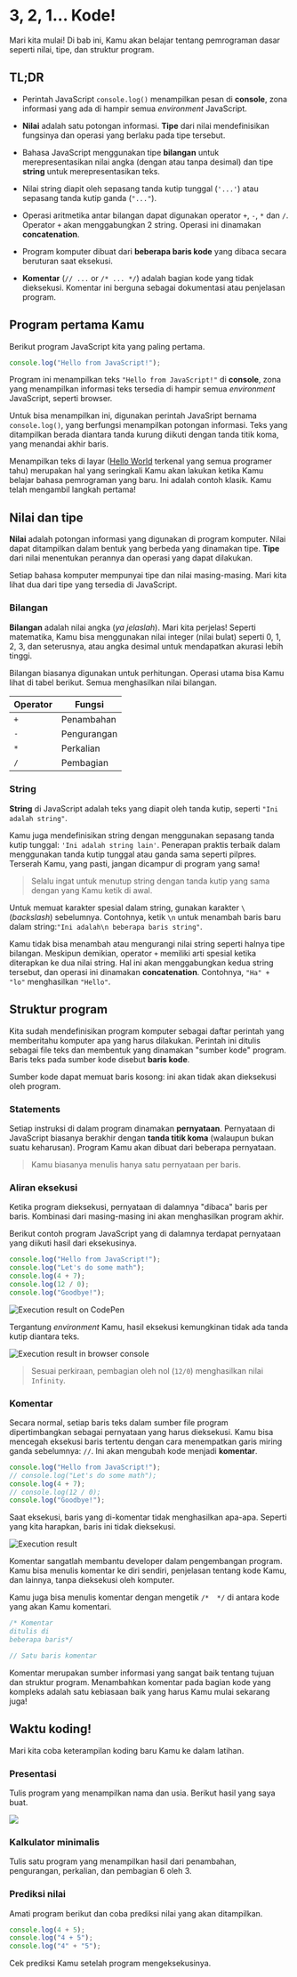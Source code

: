 # 3, 2, 1... Kode!

Mari kita mulai! Di bab ini, Kamu akan belajar tentang pemrograman dasar seperti nilai, tipe, dan struktur program.

## TL;DR

* Perintah JavaScript `console.log()` menampilkan pesan di **console**, zona informasi yang ada di hampir semua *environment* JavaScript.

* **Nilai** adalah satu potongan informasi. **Tipe** dari nilai mendefinisikan fungsinya dan operasi yang berlaku pada tipe tersebut.

* Bahasa JavaScript menggunakan tipe **bilangan** untuk merepresentasikan nilai angka (dengan atau tanpa desimal) dan tipe **string** untuk merepresentasikan teks.

* Nilai string diapit oleh sepasang tanda kutip tunggal (`'...'`) atau sepasang tanda kutip ganda (`"..."`).

* Operasi aritmetika antar bilangan dapat digunakan operator `+`, `-`, `*` dan `/`. Operator `+` akan menggabungkan 2 string. Operasi ini dinamakan **concatenation**.

* Program komputer dibuat dari **beberapa baris kode** yang dibaca secara beruturan saat eksekusi.

* **Komentar** (`// ...` or `/* ... */`) adalah bagian kode yang tidak dieksekusi. Komentar ini berguna sebagai dokumentasi atau penjelasan program.

## Program pertama Kamu 

Berikut program JavaScript kita yang paling pertama.

```js
console.log("Hello from JavaScript!");
```

Program ini menampilkan teks `"Hello from JavaScript!"` di **console**, zona yang menampilkan informasi teks tersedia di hampir semua *environment* JavaScript, seperti browser.

Untuk bisa menampilkan ini, digunakan perintah JavaSript bernama `console.log()`, yang berfungsi menampilkan potongan informasi. Teks yang ditampilkan berada diantara tanda kurung diikuti dengan tanda titik koma, yang menandai akhir baris.

Menampilkan teks di layar ([Hello World](https://en.wikipedia.org/wiki/Hello_world) terkenal yang semua programer tahu) merupakan hal yang seringkali Kamu akan lakukan ketika Kamu belajar bahasa pemrograman yang baru. Ini adalah contoh klasik. Kamu telah mengambil langkah pertama!

## Nilai dan tipe 

**Nilai** adalah potongan informasi yang digunakan di program komputer. Nilai dapat ditampilkan dalam bentuk yang berbeda yang dinamakan tipe. **Tipe** dari nilai menentukan perannya dan operasi yang dapat dilakukan.

Setiap bahasa komputer mempunyai tipe dan nilai masing-masing. Mari kita lihat dua dari tipe yang tersedia di JavaScript.

### Bilangan

**Bilangan** adalah nilai angka (*ya jelaslah*). Mari kita perjelas! Seperti matematika, Kamu bisa menggunakan nilai integer (nilai bulat) seperti 0, 1, 2, 3, dan seterusnya, atau angka desimal untuk mendapatkan akurasi lebih tinggi.

Bilangan biasanya digunakan untuk perhitungan. Operasi utama bisa Kamu lihat di tabel berikut. Semua menghasilkan nilai bilangan.

|Operator|Fungsi|
|---------|----|
|`+`|Penambahan|
|`-`|Pengurangan|
|`*`|Perkalian|
|`/`|Pembagian|

### String

**String** di JavaScript adalah teks yang diapit oleh tanda kutip, seperti `"Ini adalah string"`.

Kamu juga mendefinisikan string dengan menggunakan sepasang tanda kutip tunggal: `'Ini adalah string lain'`. Penerapan praktis terbaik dalam menggunakan tanda kutip tunggal atau ganda sama seperti pilpres. Terserah Kamu, yang pasti, jangan dicampur di program yang sama!

> Selalu ingat untuk menutup string dengan tanda kutip yang sama dengan yang Kamu ketik di awal.

Untuk memuat karakter spesial dalam string, gunakan karakter `\` (*backslash*) sebelumnya. Contohnya, ketik `\n` untuk menambah baris baru dalam string:`"Ini adalah\n beberapa baris string"`.

Kamu tidak bisa menambah atau mengurangi nilai string seperti halnya tipe bilangan. Meskipun demikian, operator `+` memiliki arti spesial ketika diterapkan ke dua nilai string. Hal ini akan menggabungkan kedua string tersebut, dan operasi ini dinamakan **concatenation**. Contohnya, `"Ha" + "lo"` menghasilkan `"Hello"`.

## Struktur program 

Kita sudah mendefinisikan program komputer sebagai daftar perintah yang memberitahu komputer apa yang harus dilakukan. Perintah ini ditulis sebagai file teks dan membentuk yang dinamakan "sumber kode" program. Baris teks pada sumber kode disebut **baris kode**.

Sumber kode dapat memuat baris kosong: ini akan tidak akan dieksekusi oleh program.

### Statements

Setiap instruksi di dalam program dinamakan **pernyataan**. Pernyataan di JavaScript biasanya berakhir dengan **tanda titik koma** (walaupun bukan suatu keharusan). Program Kamu akan dibuat dari beberapa pernyataan.

> Kamu biasanya menulis hanya satu pernyataan per baris.

### Aliran eksekusi

Ketika program dieksekusi, pernyataan di dalamnya "dibaca" baris per baris. Kombinasi dari masing-masing ini akan menghasilkan program akhir.

Berikut contoh program JavaScript yang di dalamnya terdapat pernyataan yang diikuti hasil dari eksekusinya.

```js
console.log("Hello from JavaScript!");
console.log("Let's do some math");
console.log(4 + 7);
console.log(12 / 0);
console.log("Goodbye!");
```

![Execution result on CodePen](images/chapter01-01.png)

Tergantung *environment* Kamu, hasil eksekusi kemungkinan tidak ada tanda kutip diantara teks.

![Execution result in browser console](images/chapter01-04.png)

> Sesuai perkiraan, pembagian oleh nol (`12/0`) menghasilkan nilai `Infinity`.

### Komentar

Secara normal, setiap baris teks dalam sumber file program dipertimbangkan sebagai pernyataan yang harus dieksekusi. Kamu bisa mencegah eksekusi baris tertentu dengan cara menempatkan garis miring ganda sebelumnya: `//`. Ini akan mengubah kode menjadi **komentar**.

```js
console.log("Hello from JavaScript!");
// console.log("Let's do some math");
console.log(4 + 7);
// console.log(12 / 0);
console.log("Goodbye!");
```

Saat eksekusi, baris yang di-komentar tidak menghasilkan apa-apa. Seperti yang kita harapkan, baris ini tidak dieksekusi.

![Execution result](images/chapter01-02.png)

Komentar sangatlah membantu developer dalam pengembangan program. Kamu bisa menulis komentar ke diri sendiri, penjelasan tentang kode Kamu, dan lainnya, tanpa dieksekusi oleh komputer.

Kamu juga bisa menulis komentar dengan mengetik `/*  */` di antara kode yang akan Kamu komentari.

```js
/* Komentar 
ditulis di 
beberapa baris*/

// Satu baris komentar
```

Komentar merupakan sumber informasi yang sangat baik tentang tujuan dan struktur program. Menambahkan komentar pada bagian kode yang kompleks adalah satu kebiasaan baik yang harus Kamu mulai sekarang juga!

## Waktu koding!

Mari kita coba keterampilan koding baru Kamu ke dalam latihan.

### Presentasi

Tulis program yang menampilkan nama dan usia. Berikut hasil yang saya buat.

![](images/chapter01-03.png)

### Kalkulator minimalis 

Tulis satu program yang menampilkan hasil dari penambahan, pengurangan, perkalian, dan pembagian 6 oleh 3.

### Prediksi nilai

Amati program berikut dan coba prediksi nilai yang akan ditampilkan.

```js
console.log(4 + 5);
console.log("4 + 5");
console.log("4" + "5");
```

Cek prediksi Kamu setelah program mengeksekusinya.
